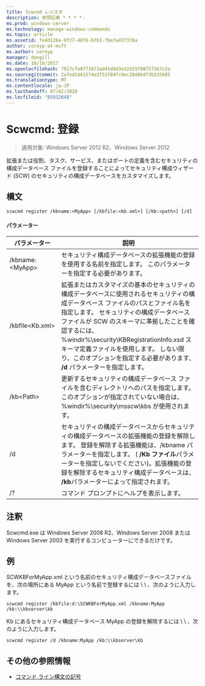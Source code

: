 ```yaml
---
title: Scwcmd レジスタ
description: 参照記事 * * * *-
ms.prod: windows-server
ms.technology: manage-windows-commands
ms.topic: article
ms.assetid: fe4d126a-9f27-4076-b7b1-fbefa45f378a
author: coreyp-at-msft
ms.author: coreyp
manager: dongill
ms.date: 10/16/2017
ms.openlocfilehash: 7917cfe8f71673ad45d8d3e32d29798757367c2a
ms.sourcegitcommit: 2afed2461574a3f53f84fc9ec28d86df3b335685
ms.translationtype: MT
ms.contentlocale: ja-JP
ms.lasthandoff: 07/02/2020
ms.locfileid: "85932648"
---
```

# <a name="scwcmd-register"></a>Scwcmd: 登録

> 適用対象: Windows Server 2012 R2、Windows Server 2012

拡張または役割、タスク、サービス、またはポートの定義を含むセキュリティの構成データベース ファイルを登録することによってセキュリティ構成ウィザード (SCW) のセキュリティの構成データベースをカスタマイズします。

## <a name="syntax"></a>構文

```
scwcmd register /kbname:<MyApp> [/kbfile:<kb.xml>] [/kb:<path>] [/d]
```

#### <a name="parameters"></a>パラメーター

|パラメーター|説明|
|---------|-----------|
|/kbname:\<MyApp>|セキュリティ構成データベースの拡張機能の登録を使用する名前を指定します。 このパラメーターを指定する必要があります。|
|/kbfile\<Kb.xml>|拡張またはカスタマイズの基本のセキュリティの構成データベースに使用されるセキュリティの構成データベース ファイルのパスとファイル名を指定します。 セキュリティの構成データベース ファイルが SCW のスキーマに準拠したことを確認するには、%windir%\security\KBRegistrationInfo.xsd スキーマ定義ファイルを使用します。 しない限り、このオプションを指定する必要があります、 **/d** パラメーターを指定します。|
|/kb\<Path>|更新するセキュリティの構成データベース ファイルを含むディレクトリへのパスを指定します。 このオプションが指定されていない場合は、%windir%\security\msscw\kbs が使用されます。|
|/d|セキュリティの構成データベースからセキュリティの構成データベースの拡張機能の登録を解除します。 登録を解除する拡張機能は、/kbname パラメーターを指定します。 ( **/Kb ファイル**パラメーターを指定しないでください)。拡張機能の登録を解除するセキュリティ構成データベースは、 **/kb**パラメーターによって指定されます。|
|/?|コマンド プロンプトにヘルプを表示します。|

## <a name="remarks"></a>注釈

Scwcmd.exe は Windows Server 2008 R2、Windows Server 2008 または Windows Server 2003 を実行するコンピューターにできるだけです。

## <a name="examples"></a>例

SCWKBForMyApp.xml という名前のセキュリティ構成データベースファイルを、次の場所にある MyApp という名前で登録するには \\ \\ 、次のように入力します。
```
scwcmd register /kbfile:d:\SCWKBForMyApp.xml /kbname:MyApp /kb:\\kbserver\kb
```
Kb にあるセキュリティ構成データベース MyApp の登録を解除するには \\ \\ 、次のように入力します。
```
scwcmd register /d /kbname:MyApp /kb:\\kbserver\kb
```

## <a name="additional-references"></a>その他の参照情報

- [コマンド ライン構文の記号](command-line-syntax-key.md)